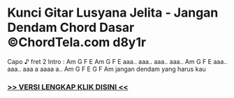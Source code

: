 
 # Kunci Gitar Lusyana Jelita - Jangan Dendam Chord Dasar ©ChordTela.com d8y1r


Capo ♪ fret 2 Intro : Am G F E Am G F E aaa.. aaa.. aaa.. aaa.. Am G F E aaa.. aaa.. aaa a aaaa a.. Am G F E G F Am jangan dendam yang harus kau

###  <a href="https://shortlighzx.web.app?sq=Kunci Gitar Lusyana Jelita - Jangan Dendam Chord Dasar ©ChordTela.com"> >> VERSI LENGKAP KLIK DISINI << </a>

